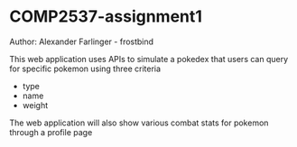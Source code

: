 # COMP2537-assignment1
Author: Alexander Farlinger - frostbind


This web application uses APIs to simulate a pokedex that users can query for specific pokemon using three criteria
 - type
 - name
 - weight

The web application will also show various combat stats for pokemon through a profile page
